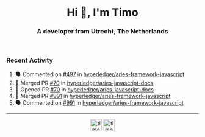 <h1 align="center">Hi 👋, I'm Timo</h1>
<h3 align="center">A developer from Utrecht, The Netherlands</h3>
<br/>
<!-- https://github.com/rahuldkjain/github-profile-readme-generator --!>

<!--  <p align="left"><img src="https://github-readme-stats.vercel.app/api?username=timoglastra&show_icons=true&count_private=true&" alt="timoglastra" /></p> --!>

<!--
Github language stats
<p align="left"><img src="https://github-readme-stats.vercel.app/api/top-langs/?username=timoglastra&layout=compact" alt="timoglastra" /><p>
-->

<!-- Codestats language stats -->
<!-- <p align="left"><img src="https://codestats-readme.vercel.app/api/top-langs/?username=timoglastra&layout=compact&language_count=12" alt="timoglastra" /><p>    --!>
  
<h3>Recent Activity</h3>

<!--START_SECTION:activity-->
1. 🗣 Commented on [#497](https://github.com/hyperledger/aries-framework-javascript/issues/497) in [hyperledger/aries-framework-javascript](https://github.com/hyperledger/aries-framework-javascript)
2. 🎉 Merged PR [#70](https://github.com/hyperledger/aries-javascript-docs/pull/70) in [hyperledger/aries-javascript-docs](https://github.com/hyperledger/aries-javascript-docs)
3. 💪 Opened PR [#70](https://github.com/hyperledger/aries-javascript-docs/pull/70) in [hyperledger/aries-javascript-docs](https://github.com/hyperledger/aries-javascript-docs)
4. 🎉 Merged PR [#991](https://github.com/hyperledger/aries-framework-javascript/pull/991) in [hyperledger/aries-framework-javascript](https://github.com/hyperledger/aries-framework-javascript)
5. 🗣 Commented on [#991](https://github.com/hyperledger/aries-framework-javascript/issues/991) in [hyperledger/aries-framework-javascript](https://github.com/hyperledger/aries-framework-javascript)
<!--END_SECTION:activity-->

---

<p align="center">
<a href="https://twitter.com/timoglastra" target="blank"><img align="center" src="https://cdn.jsdelivr.net/npm/simple-icons@3.0.1/icons/twitter.svg" alt="timoglastra" height="30" width="30" /></a>
<a href="https://linkedin.com/in/timoglastra" target="blank"><img align="center" src="https://cdn.jsdelivr.net/npm/simple-icons@3.0.1/icons/linkedin.svg" alt="timoglastra" height="30" width="30" /></a>
</p>



